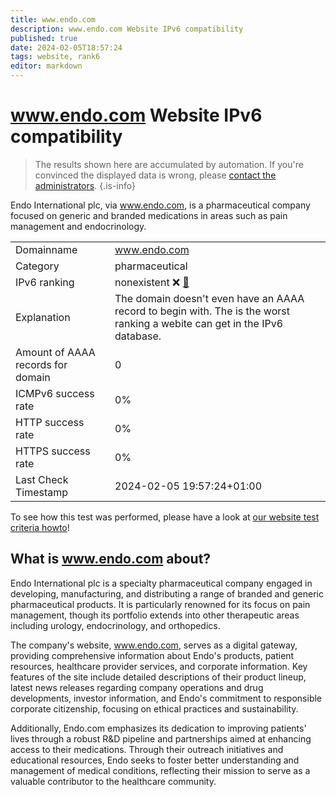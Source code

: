 ```yaml
---
title: www.endo.com
description: www.endo.com Website IPv6 compatibility
published: true
date: 2024-02-05T18:57:24
tags: website, rank6
editor: markdown
---
```


# www.endo.com Website IPv6 compatibility

> The results shown here are accumulated by automation. If you're convinced the displayed data is wrong, please [contact the administrators](/howto/chat). 
{.is-info}

Endo International plc, via www.endo.com, is a pharmaceutical company focused on generic and branded medications in areas such as pain management and endocrinology.


|   |   |
| - | - |
| Domainname | www.endo.com
| Category | pharmaceutical |
| IPv6 ranking | nonexistent :x: [🔗](/howto/ranking) |
| Explanation | The domain doesn't even have an AAAA record to begin with. The is the worst ranking a webite can get in the IPv6 database. |
| Amount of AAAA records for domain | 0 |
| ICMPv6 success rate | 0%|
| HTTP success rate | 0% |
| HTTPS success rate | 0% |
| Last Check Timestamp | 2024-02-05 19:57:24+01:00 |

To see how this test was performed, please have a look at [our website test criteria howto](/howto/testcriteria/website)!


## What is www.endo.com about?
Endo International plc is a specialty pharmaceutical company engaged in developing, manufacturing, and distributing a range of branded and generic pharmaceutical products. It is particularly renowned for its focus on pain management, though its portfolio extends into other therapeutic areas including urology, endocrinology, and orthopedics.

The company's website, www.endo.com, serves as a digital gateway, providing comprehensive information about Endo's products, patient resources, healthcare provider services, and corporate information. Key features of the site include detailed descriptions of their product lineup, latest news releases regarding company operations and drug developments, investor information, and Endo's commitment to responsible corporate citizenship, focusing on ethical practices and sustainability.

Additionally, Endo.com emphasizes its dedication to improving patients' lives through a robust R&D pipeline and partnerships aimed at enhancing access to their medications. Through their outreach initiatives and educational resources, Endo seeks to foster better understanding and management of medical conditions, reflecting their mission to serve as a valuable contributor to the healthcare community.


